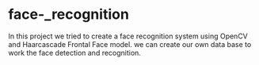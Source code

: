 # face-_recognition
In this project we tried to create a face recognition system using OpenCV and Haarcascade Frontal Face model. we can create our own data base to work the face detection and recognition.

